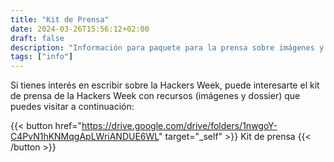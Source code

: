 ```yaml
---
title: "Kit de Prensa"
date: 2024-03-26T15:56:12+02:00
draft: false
description: "Información para paquete para la prensa sobre imágenes y logotipos"
tags: ["info"]
---
```


Si tienes interés en escribir sobre la Hackers Week, puede interesarte el kit de prensa de la Hackers Week con recursos (imágenes y dossier) que puedes visitar a continuación:

{{< button href="https://drive.google.com/drive/folders/1nwgoY-C4PvN1hKNMqgApLWriANDUE6WL" target="_self" >}}
Kit de prensa
{{< /button >}}
